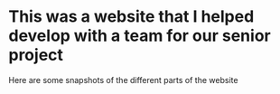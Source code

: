 # This was a website that I helped develop with a team for our senior project

Here are some snapshots of the different parts of the website


